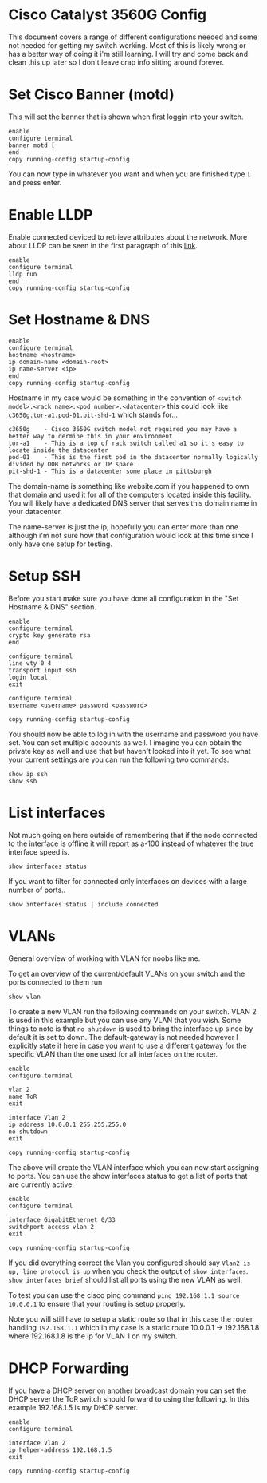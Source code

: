 Cisco Catalyst 3560G Config
===========================

This document covers a range of different configurations needed and some not needed for getting my switch working.
Most of this is likely wrong or has a better way of doing it i'm still learning. I will try and come back and clean
this up later so I don't leave crap info sitting around forever.

# Set Cisco Banner (motd)

This will set the banner that is shown when first loggin into your switch.

```
enable
configure terminal
banner motd [
end
copy running-config startup-config
```

You can now type in whatever you want and when you are finished type `[` and press enter.

# Enable LLDP

Enable connected deviced to retrieve attributes about the network. More about LLDP can be seen in the first paragraph
of this [link](http://www.cisco.com/c/en/us/td/docs/switches/lan/catalyst3560/software/release/12-2_55_se/configuration/guide/3560_scg/swlldp.html).

```
enable
configure terminal
lldp run
end
copy running-config startup-config
```

# Set Hostname & DNS

```
enable
configure terminal
hostname <hostname>
ip domain-name <domain-root>
ip name-server <ip>
end
copy running-config startup-config
```

Hostname in my case would be something in the convention of `<switch model>.<rack name>.<pod number>.<datacenter>` this could
look like `c3650g.tor-a1.pod-01.pit-shd-1` which stands for...

```
c3650g    - Cisco 3650G switch model not required you may have a better way to dermine this in your environment
tor-a1    - This is a top of rack switch called a1 so it's easy to locate inside the datacenter
pod-01    - This is the first pod in the datacenter normally logically divided by OOB networks or IP space.
pit-shd-1 - This is a datacenter some place in pittsburgh
```

The domain-name is something like website.com if you happened to own that domain and used it for all of the computers located
inside this facility. You will likely have a dedicated DNS server that serves this domain name in your datacenter.

The name-server is just the ip, hopefully you can enter more than one although i'm not sure how that configuration would look
at this time since I only have one setup for testing.

# Setup SSH

Before you start make sure you have done all configuration in the "Set Hostname & DNS" section.

```
enable
configure terminal
crypto key generate rsa
end

configure terminal
line vty 0 4
transport input ssh
login local
exit

configure terminal
username <username> password <password>

copy running-config startup-config
```

You should now be able to log in with the username and password you have set. You can set multiple accounts as well. I imagine 
you can obtain the private key as well and use that but haven't looked into it yet. To see what your current settings are you
can run the following two commands.

```
show ip ssh
show ssh
```

# List interfaces

Not much going on here outside of remembering that if the node connected to the interface is offline it will report as a-100
instead of whatever the true interface speed is.

```
show interfaces status
```

If you want to filter for connected only interfaces on devices with a large number of ports..

```
show interfaces status | include connected
```

# VLANs

General overview of working with VLAN for noobs like me.

To get an overview of the current/default VLANs on your switch and the ports connected to them run 

```
show vlan
```

To create a new VLAN run the following commands on your switch. VLAN 2 is used in this example
but you can use any VLAN that you wish. Some things to note is that `no shutdown` is used to
bring the interface up since by default it is set to down. The default-gateway is not needed 
however I explicitly state it here in case you want to use a different gateway for the specific
VLAN than the one used for all interfaces on the router.

```
enable
configure terminal

vlan 2
name ToR
exit

interface Vlan 2
ip address 10.0.0.1 255.255.255.0
no shutdown
exit

copy running-config startup-config
```

The above will create the VLAN interface which you can now start assigning to ports. You can use
the show interfaces status to get a list of ports that are currently active.

```
enable
configure terminal

interface GigabitEthernet 0/33
switchport access vlan 2
exit

copy running-config startup-config
```

If you did everything correct the Vlan you configured should say `Vlan2 is up, line protocol is up`
when you check the output of `show interfaces`. `show interfaces brief` should list all ports using
the new VLAN as well.

To test you can use the cisco ping command `ping 192.168.1.1 source 10.0.0.1` to ensure that your
routing is setup properly.

Note you will still have to setup a static route so that in this case the router handling
`192.168.1.1` which in my case is a static route 10.0.0.1 -> 192.168.1.8 where 192.168.1.8
is the ip for VLAN 1 on my switch.

# DHCP Forwarding 

If you have a DHCP server on another broadcast domain you can set the DHCP server the ToR switch
should forward to using the following. In this example 192.168.1.5 is my DHCP server.
```
enable
configure terminal

interface Vlan 2
ip helper-address 192.168.1.5
exit

copy running-config startup-config
```
